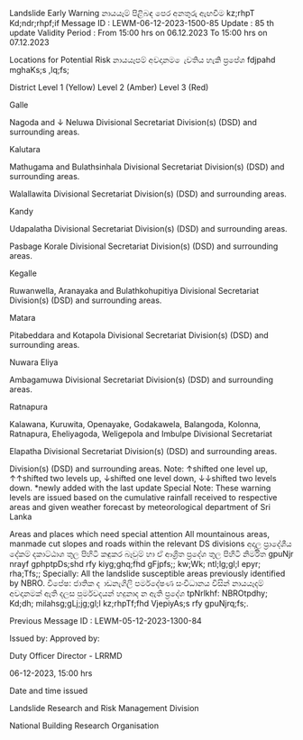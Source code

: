 Landslide Early Warning නායයෑම් පිළිබඳ පෙර අනතුරු ඇඟවීම kz;rhpT Kd;ndr;rhpf;if Message ID : LEWM-06-12-2023-1500-85 Update : 85 th update Validity Period : From 15:00 hrs on 06.12.2023 To 15:00 hrs on 07.12.2023

Locations for Potential Risk නායයෑපම් අවදානම ෙැවතිය හැකි ප්‍රපේශ fdjpahd mghaKs;s ,lq;fs;

District Level 1 (Yellow) Level 2 (Amber) Level 3 (Red)

Galle

Nagoda and ↓ Neluwa Divisional Secretariat Division(s) (DSD) and surrounding areas.

Kalutara

Mathugama and Bulathsinhala Divisional Secretariat Division(s) (DSD) and surrounding areas.

Walallawita Divisional Secretariat Division(s) (DSD) and surrounding areas.

Kandy

Udapalatha Divisional Secretariat Division(s) (DSD) and surrounding areas.

Pasbage Korale Divisional Secretariat Division(s) (DSD) and surrounding areas.

Kegalle

Ruwanwella, Aranayaka and Bulathkohupitiya Divisional Secretariat Division(s) (DSD) and surrounding areas.

Matara

Pitabeddara and Kotapola Divisional Secretariat Division(s) (DSD) and surrounding areas.

Nuwara Eliya

Ambagamuwa Divisional Secretariat Division(s) (DSD) and surrounding areas.

Ratnapura

Kalawana, Kuruwita, Openayake, Godakawela, Balangoda, Kolonna, Ratnapura, Eheliyagoda, Weligepola and Imbulpe Divisional Secretariat

Elapatha Divisional Secretariat Division(s) (DSD) and surrounding areas.

Division(s) (DSD) and surrounding areas. Note: ↑shifted one level up, ↑↑shifted two levels up, ↓shifted one level down, ↓↓shifted two levels down. *newly added with the last update Special Note: These warning levels are issued based on the cumulative rainfall received to respective areas and given weather forecast by meteorological department of Sri Lanka

Areas and places which need special attention All mountainous areas, manmade cut slopes and roads within the relevant DS divisions අදාල ප්‍රාදේශීය දේකම් දකාට්ඨාශ තුල පිහිටි කඳුකර බෑවුම් හා ඒ ආශ්‍රිත ප්‍රදේශ තුල පිහිටි නිර්මිත gpuNjr nrayf gphptpDs;shd rfy kiyg;ghq;fhd gFjpfs;; kw;Wk; ntl;lg;gl;l epyr; rha;Tfs;; Specially: All the landslide susceptible areas previously identified by NBRO. විපේෂ: ජාතික ද ාඩනැගිලි පර්මදේෂණ සංවිධානය විසින් නායයෑදම් අවදානමක් ඇති දලස පුර්මවදයන් හදුනාද න ඇති ප්‍රදේශ tpNrlkhf: NBROtpdhy; Kd;dh; milahsg;gLj;jg;gl;l kz;rhpTf;fhd VjepiyAs;s rfy gpuNjrq;fs;.

Previous Message ID : LEWM-05-12-2023-1300-84

Issued by: Approved by:

Duty Officer Director - LRRMD

06-12-2023, 15:00 hrs

Date and time issued

Landslide Research and Risk Management Division

National Building Research Organisation